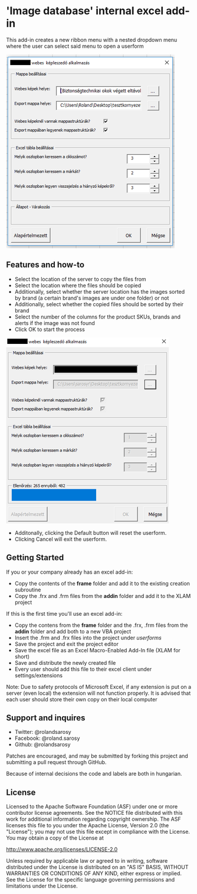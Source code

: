 'Image database' internal excel add-in
===================================

This add-in creates a new ribbon menu with a nested dropdown menu where the user can select said menu to open a userform  


![](github/img1.PNG)


Features and how-to
--------------

- Select the location of the server to copy the files from
- Select the location where the files should be copied
- Additionally, select whether the server location has the images sorted by brand (a certain brand's images are under one folder) or not
- Additionally, select whether the copied files should be sorted by their brand
- Select the number of the columns for the product SKUs, brands and alerts if the image was not found
- Click OK to start the process  
  
  
![](github/img2.png)  
  
  
- Additonally, clicking the Default button will reset the userform.
- Clicking Cancel will exit the userform.  

Getting Started
---------------

If you or your company already has an excel add-in:

- Copy the contents of the **frame** folder and add it to the existing creation subroutine
- Copy the .frx and .frm files from the **addin** folder and add it to the XLAM project

If this is the first time you'll use an excel add-in:

- Copy the contens from the **frame** folder and the .frx, .frm files from the **addin** folder and add both to a new VBA project
- Insert the .frm and .frx files into the project under *userforms*
- Save the project and exit the project editor
- Save the excel file as an Excel Macro-Enabled Add-In file (XLAM for short)
- Save and distribute the newly created file
- Every user should add this file to their excel client under settings/extensions

Note: Due to safety protocols of Microsoft Excel, if any extension is put on a server (even local) the extension will not function properly. It is advised that each user should store their own copy on their local computer

Support and inquires
--------------------

- Twitter: @rolandsarosy
- Facebook: @roland.sarosy
- Github: @rolandsarosy

Patches are encouraged, and may be submitted by forking this project and
submitting a pull request through GitHub.  
  
Because of internal decisions the code and labels are both in hungarian.

License
-------

Licensed to the Apache Software Foundation (ASF) under one or more contributor
license agreements.  See the NOTICE file distributed with this work for
additional information regarding copyright ownership.  The ASF licenses this
file to you under the Apache License, Version 2.0 (the "License"); you may not
use this file except in compliance with the License.  You may obtain a copy of
the License at

http://www.apache.org/licenses/LICENSE-2.0

Unless required by applicable law or agreed to in writing, software
distributed under the License is distributed on an "AS IS" BASIS, WITHOUT
WARRANTIES OR CONDITIONS OF ANY KIND, either express or implied.  See the
License for the specific language governing permissions and limitations under
the License.
